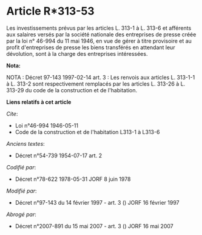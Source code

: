 # Article R*313-53

Les investissements prévus par les articles L. 313-1 à L. 313-6 et afférents aux salaires versés par la société nationale des
entreprises de presse créée par la loi n° 46-994 du 11 mai 1946, en vue de gérer à titre provisoire et au profit
d'entreprises de presse les biens transférés en attendant leur dévolution, sont à la charge des entreprises intéressées.

**Nota:**

NOTA : Décret 97-143 1997-02-14 art. 3 : Les renvois aux articles L. 313-1-1 à L. 313-2 sont respectivement remplacés par les
articles L. 313-26 à L. 313-29 du code de la construction et de l'habitation.

**Liens relatifs à cet article**

_Cite_:

  - Loi n°46-994 1946-05-11
  - Code de la construction et de l'habitation L313-1 à L313-6

_Anciens textes_:

  - Décret n°54-739 1954-07-17 art. 2

_Codifié par_:

  - Décret n°78-622 1978-05-31 JORF 8 juin 1978

_Modifié par_:

  - Décret n°97-143 du 14 février 1997 - art. 3 () JORF 16 février 1997

_Abrogé par_:

  - Décret n°2007-891 du 15 mai 2007 - art. 3 () JORF 16 mai 2007
